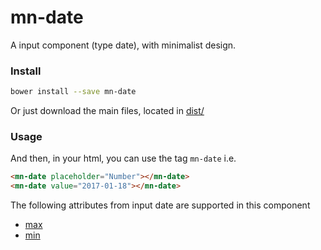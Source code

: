 # mn-date

A input component (type date), with minimalist design.

<!-- See the [demo](http://codepen.io/darlanmendonca/full/akgXQq)

[![preview demo](https://raw.githubusercontent.com/minimalist-components/mn-date/master/sources/example/mn-date.gif)](http://codepen.io/darlanmendonca/full/akgXQq) -->

### Install

```sh
bower install --save mn-date
```

Or just download the main files, located in [dist/](https://github.com/minimalist-components/mn-date/tree/master/dist)

### Usage

And then, in your html, you can use the tag ```mn-date``` i.e.

```html
<mn-date placeholder="Number"></mn-date>
<mn-date value="2017-01-18"></mn-date>
```

The following attributes from input date are supported in this component

- [max](http://www.w3schools.com/tags/att_input_max.asp)
- [min](http://www.w3schools.com/tags/att_input_min.asp)
